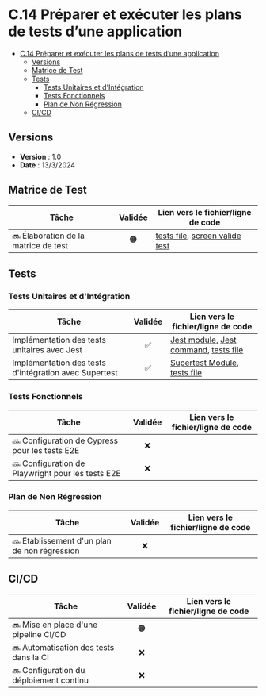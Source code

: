 # C.14 Préparer et exécuter les plans de tests d’une application

- [C.14 Préparer et exécuter les plans de tests d’une application](#c14-préparer-et-exécuter-les-plans-de-tests-dune-application)
  - [Versions](#versions)
  - [Matrice de Test](#matrice-de-test)
  - [Tests](#tests)
    - [Tests Unitaires et d'Intégration](#tests-unitaires-et-dintégration)
    - [Tests Fonctionnels](#tests-fonctionnels)
    - [Plan de Non Régression](#plan-de-non-régression)
  - [CI/CD](#cicd)

## Versions

- **Version** : 1.0
- **Date** : 13/3/2024

## Matrice de Test

| Tâche                                 | Validée | Lien vers le fichier/ligne de code |
| ------------------------------------- | :-----: | ---------------------------------- |
| 🔜 Élaboration de la matrice de test |   🟠     |[tests file](https://github.com/Cynthia-Cyber-Code/NodeJS/blob/0033700a12c50bddef73d765e9df0ab0ff790c23/__test__/app.test.js), [screen valide test](https://github.com/Cynthia-Cyber-Code/NodeJS/blob/0033700a12c50bddef73d765e9df0ab0ff790c23/docs/Screens/Screen%20Test%20validated.png)|

## Tests

### Tests Unitaires et d'Intégration

| Tâche                                                 | Validée | Lien vers le fichier/ligne de code |
| ----------------------------------------------------- | :-----: | ---------------------------------- |
| Implémentation des tests unitaires avec Jest          |   ✅    |[Jest module](https://github.com/Cynthia-Cyber-Code/NodeJS/blob/0033700a12c50bddef73d765e9df0ab0ff790c23/package.json#L33), [Jest command](https://github.com/Cynthia-Cyber-Code/NodeJS/blob/0033700a12c50bddef73d765e9df0ab0ff790c23/package.json#L8), [tests file](https://github.com/Cynthia-Cyber-Code/NodeJS/blob/0033700a12c50bddef73d765e9df0ab0ff790c23/__test__/app.test.js)|
| Implémentation des tests d'intégration avec Supertest |   ✅    |[Supertest Module](https://github.com/Cynthia-Cyber-Code/NodeJS/blob/0033700a12c50bddef73d765e9df0ab0ff790c23/package.json#L36), [tests file](https://github.com/Cynthia-Cyber-Code/NodeJS/blob/0033700a12c50bddef73d765e9df0ab0ff790c23/__test__/app.test.js)|

### Tests Fonctionnels

| Tâche                                              | Validée | Lien vers le fichier/ligne de code |
| -------------------------------------------------- | :-----: | ---------------------------------- |
| 🔜 Configuration de Cypress pour les tests E2E    |   ❌    |                                    |
| 🔜 Configuration de Playwright pour les tests E2E |   ❌    |                                    |

### Plan de Non Régression

| Tâche                                         | Validée | Lien vers le fichier/ligne de code |
| --------------------------------------------- | :-----: | ---------------------------------- |
| 🔜 Établissement d'un plan de non régression |   ❌    |                                    |

## CI/CD

| Tâche                                    | Validée | Lien vers le fichier/ligne de code |
| ---------------------------------------- | :-----: | ---------------------------------- |
| 🔜 Mise en place d'une pipeline CI/CD   |   🟠    |                                    |
| 🔜 Automatisation des tests dans la CI  |   ❌    |                                    |
| 🔜 Configuration du déploiement continu |   ❌    |                                    |
